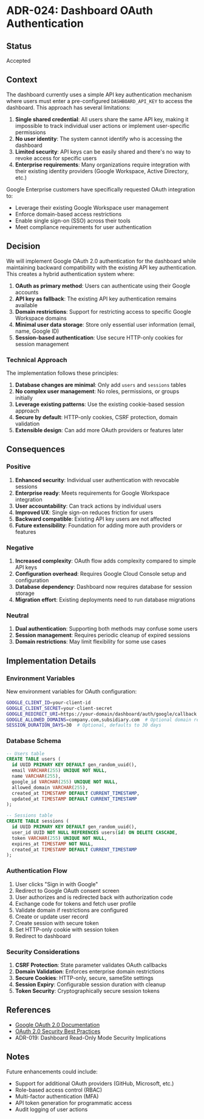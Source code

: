 # ADR-024: Dashboard OAuth Authentication

## Status

Accepted

## Context

The dashboard currently uses a simple API key authentication mechanism where users must enter a pre-configured `DASHBOARD_API_KEY` to access the dashboard. This approach has several limitations:

1. **Single shared credential**: All users share the same API key, making it impossible to track individual user actions or implement user-specific permissions
2. **No user identity**: The system cannot identify who is accessing the dashboard
3. **Limited security**: API keys can be easily shared and there's no way to revoke access for specific users
4. **Enterprise requirements**: Many organizations require integration with their existing identity providers (Google Workspace, Active Directory, etc.)

Google Enterprise customers have specifically requested OAuth integration to:

- Leverage their existing Google Workspace user management
- Enforce domain-based access restrictions
- Enable single sign-on (SSO) across their tools
- Meet compliance requirements for user authentication

## Decision

We will implement Google OAuth 2.0 authentication for the dashboard while maintaining backward compatibility with the existing API key authentication. This creates a hybrid authentication system where:

1. **OAuth as primary method**: Users can authenticate using their Google accounts
2. **API key as fallback**: The existing API key authentication remains available
3. **Domain restrictions**: Support for restricting access to specific Google Workspace domains
4. **Minimal user data storage**: Store only essential user information (email, name, Google ID)
5. **Session-based authentication**: Use secure HTTP-only cookies for session management

### Technical Approach

The implementation follows these principles:

1. **Database changes are minimal**: Only add `users` and `sessions` tables
2. **No complex user management**: No roles, permissions, or groups initially
3. **Leverage existing patterns**: Use the existing cookie-based session approach
4. **Secure by default**: HTTP-only cookies, CSRF protection, domain validation
5. **Extensible design**: Can add more OAuth providers or features later

## Consequences

### Positive

1. **Enhanced security**: Individual user authentication with revocable sessions
2. **Enterprise ready**: Meets requirements for Google Workspace integration
3. **User accountability**: Can track actions by individual users
4. **Improved UX**: Single sign-on reduces friction for users
5. **Backward compatible**: Existing API key users are not affected
6. **Future extensibility**: Foundation for adding more auth providers or features

### Negative

1. **Increased complexity**: OAuth flow adds complexity compared to simple API keys
2. **Configuration overhead**: Requires Google Cloud Console setup and configuration
3. **Database dependency**: Dashboard now requires database for session storage
4. **Migration effort**: Existing deployments need to run database migrations

### Neutral

1. **Dual authentication**: Supporting both methods may confuse some users
2. **Session management**: Requires periodic cleanup of expired sessions
3. **Domain restrictions**: May limit flexibility for some use cases

## Implementation Details

### Environment Variables

New environment variables for OAuth configuration:

```bash
GOOGLE_CLIENT_ID=your-client-id
GOOGLE_CLIENT_SECRET=your-client-secret
GOOGLE_REDIRECT_URI=https://your-domain/dashboard/auth/google/callback
GOOGLE_ALLOWED_DOMAINS=company.com,subsidiary.com  # Optional domain restrictions
SESSION_DURATION_DAYS=30  # Optional, defaults to 30 days
```

### Database Schema

```sql
-- Users table
CREATE TABLE users (
  id UUID PRIMARY KEY DEFAULT gen_random_uuid(),
  email VARCHAR(255) UNIQUE NOT NULL,
  name VARCHAR(255),
  google_id VARCHAR(255) UNIQUE NOT NULL,
  allowed_domain VARCHAR(255),
  created_at TIMESTAMP DEFAULT CURRENT_TIMESTAMP,
  updated_at TIMESTAMP DEFAULT CURRENT_TIMESTAMP
);

-- Sessions table
CREATE TABLE sessions (
  id UUID PRIMARY KEY DEFAULT gen_random_uuid(),
  user_id UUID NOT NULL REFERENCES users(id) ON DELETE CASCADE,
  token VARCHAR(255) UNIQUE NOT NULL,
  expires_at TIMESTAMP NOT NULL,
  created_at TIMESTAMP DEFAULT CURRENT_TIMESTAMP
);
```

### Authentication Flow

1. User clicks "Sign in with Google"
2. Redirect to Google OAuth consent screen
3. User authorizes and is redirected back with authorization code
4. Exchange code for tokens and fetch user profile
5. Validate domain if restrictions are configured
6. Create or update user record
7. Create session with secure token
8. Set HTTP-only cookie with session token
9. Redirect to dashboard

### Security Considerations

1. **CSRF Protection**: State parameter validates OAuth callbacks
2. **Domain Validation**: Enforces enterprise domain restrictions
3. **Secure Cookies**: HTTP-only, secure, sameSite settings
4. **Session Expiry**: Configurable session duration with cleanup
5. **Token Security**: Cryptographically secure session tokens

## References

- [Google OAuth 2.0 Documentation](https://developers.google.com/identity/protocols/oauth2)
- [OAuth 2.0 Security Best Practices](https://datatracker.ietf.org/doc/html/draft-ietf-oauth-security-topics)
- ADR-019: Dashboard Read-Only Mode Security Implications

## Notes

Future enhancements could include:

- Support for additional OAuth providers (GitHub, Microsoft, etc.)
- Role-based access control (RBAC)
- Multi-factor authentication (MFA)
- API token generation for programmatic access
- Audit logging of user actions
